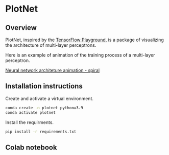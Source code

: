 # PlotNet

## Overview

PlotNet, inspired by the [TensorFlow Playground](https://playground.tensorflow.org/), is a package of visualizing the architecture of multi-layer perceptrons.

Here is an example of animation of the training process of a multi-layer perceptron.

[Neural network architeture animation - spiral](https://www.dropbox.com/s/rcqvnbi2thicmd8/Neural%20network%20architeture%20animation%20-%20spiral.html?dl=0)

## Installation instructions

Create and activate a virtual environment.

```bash
conda create -n plotnet python=3.9
conda activate plotnet
```

Install the requirments.

```bash
pip install -r requirements.txt
```

## Colab notebook
